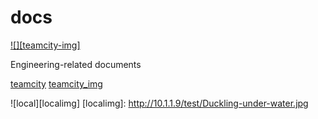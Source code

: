 docs
====

[![][teamcity-img]][teamcity]

Engineering-related documents

[teamcity]
[teamcity_img]

[teamcity]: https://ci.comprehend.com/viewType.html?buildTypeId=Comprehend_Docs_Inspections
[teamcity_img]: https://ci.comprehend.com/app/rest/builds/buildType:(id:Comprehend_Docs_Inspections)/statusIcon 


![local][localimg]
[localimg]: http://10.1.1.9/test/Duckling-under-water.jpg
